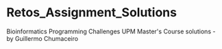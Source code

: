 # Retos_Assignment_Solutions
Bioinformatics Programming Challenges UPM Master's Course solutions  - by Guillermo Chumaceiro
